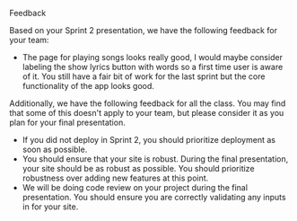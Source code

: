 Feedback

Based on your Sprint 2 presentation, we have the following feedback for your team: 
* The page for playing songs looks really good, I would maybe consider labeling the show lyrics button with words so a first time user is aware of it. 
You still have a fair bit of work for the last sprint but the core functionality of the app looks good. 

Additionally, we have the following feedback for all the class. You may find that some of this doesn't apply to your team, but please consider it as you plan for your final presentation. 
*  If you did not deploy in Sprint 2, you should prioritize deployment as soon as possible. 
*  You should ensure that your site is robust.  During the final presentation, your site should be as robust as possible. You should prioritize robustness over adding new features at this point.
*  We will be doing code review on your project during the final presentation.  You should ensure you are correctly validating any inputs in for your site.
